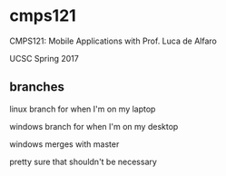 # cmps121
CMPS121: Mobile Applications with Prof. Luca de Alfaro

UCSC Spring 2017

## branches

linux branch for when I'm on my laptop

windows branch for when I'm on my desktop

windows merges with master

pretty sure that shouldn't be necessary
